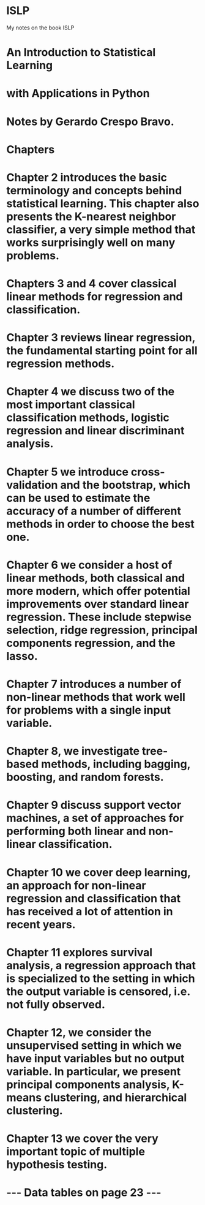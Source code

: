 # ISLP
My notes on the book ISLP

# An Introduction to Statistical Learning

# with Applications in Python
# Notes by Gerardo Crespo Bravo.

# Chapters
# Chapter 2 introduces the basic terminology and concepts behind statistical learning. This chapter also presents the K-nearest neighbor classifier, a very simple method that works surprisingly well on many problems.
# Chapters 3 and 4 cover classical linear methods for regression and classification.
# Chapter 3 reviews linear regression, the fundamental starting point for all regression methods.
# Chapter 4 we discuss two of the most important classical classification methods, logistic regression and linear discriminant analysis.
# Chapter 5 we introduce cross-validation and the bootstrap, which can be used to estimate the accuracy of a number of different methods in order to choose the best one.
# Chapter 6 we consider a host of linear methods, both classical and more modern, which offer potential improvements over standard linear regression. These include stepwise selection, ridge regression, principal components regression, and the lasso.
# Chapter 7 introduces a number of non-linear methods that work well for problems with a single input variable.
# Chapter 8, we investigate tree-based methods, including bagging, boosting, and random forests.
# Chapter 9 discuss support vector machines, a set of approaches for performing both linear and non-linear classification.
# Chapter 10 we cover deep learning, an approach for non-linear regression and classification that has received a lot of attention in recent years.
# Chapter 11 explores survival analysis, a regression approach that is specialized to the setting in which the output variable is censored, i.e. not fully observed.
# Chapter 12, we consider the unsupervised setting in which we have input variables but no output variable. In particular, we present principal components analysis, K-means clustering, and hierarchical clustering.
# Chapter 13 we cover the very important topic of multiple hypothesis testing.

# --- Data tables on page 23 ---
